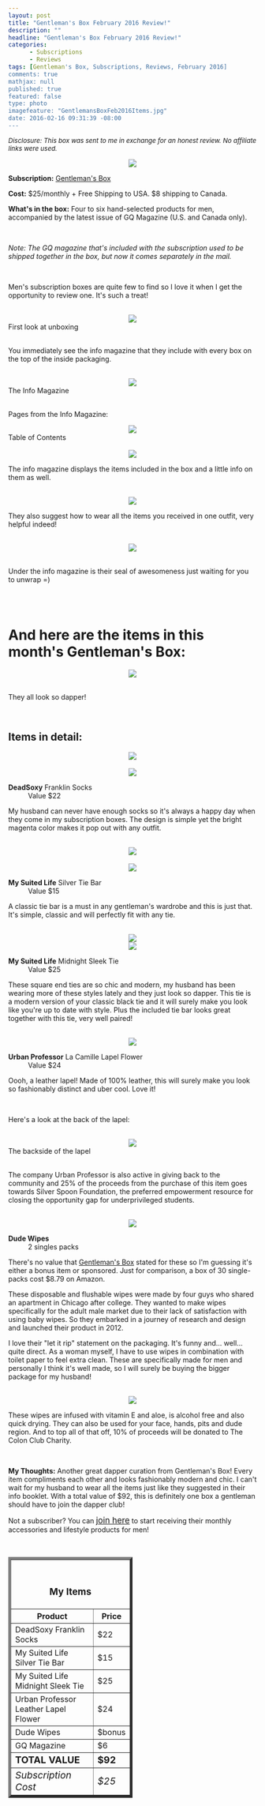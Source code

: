 ```yaml
---
layout: post
title: "Gentleman's Box February 2016 Review!"
description: ""
headline: "Gentleman's Box February 2016 Review!"
categories: 
      - Subscriptions
      - Reviews
tags: [Gentleman's Box, Subscriptions, Reviews, February 2016]
comments: true
mathjax: null
published: true
featured: false
type: photo
imagefeature: "GentlemansBoxFeb2016Items.jpg"
date: 2016-02-16 09:31:39 -08:00
---
```


<i><font size="2">Disclosure: This box was sent to me in exchange for an honest review. No affiliate links were used.</font></i>

<center><a href="https://gentlemansbox.com" target="_blank">
<img src="/images/GentlemansBoxFeb2016Box.jpg" border="0" style="border:none;max-width:100%;" />
</a></center>

<p><b>Subscription:</b> <a href="https://gentlemansbox.com" target="_blank">Gentleman's Box</a></p>
<p><b>Cost:</b> $25/monthly + Free Shipping to USA. $8 shipping to Canada.</p>
<p><b>What's in the box:</b> Four to six hand-selected products for men, accompanied by the latest issue of GQ Magazine (U.S. and Canada only).</p>
<br>

<p><i>Note: The GQ magazine that's included with the subscription used to be shipped together in the box, but now it comes separately in the mail.</i></p>

<br>

<p>Men's subscription boxes are quite few to find so I love it when I get the opportunity to review one. It's such a treat!</p>

<br>

<center><img src='/images/GentlemansBoxFeb2016OpenBox.jpg'></center>
<figcaption>First look at unboxing</figcaption> 

<br>

<p>You immediately see the info magazine that they include with every box on the top of the inside packaging.</p>

<br>

<center><img src='/images/GentlemansBoxFeb2016Info.jpg'></center>
<figcaption>The Info Magazine</figcaption>

<br>

<p>Pages from the Info Magazine:</p>

<center><img src='/images/GentlemansBoxFeb2016Info2.jpg'></center>
<figcaption>Table of Contents</figcaption>

<br>

<center><img src='/images/GentlemansBoxFeb2016Info3.jpg'></center>

<p>The info magazine displays the items included in the box and a little info on them as well.</p>

<br>

<center><img src='/images/GentlemansBoxFeb2016Info4.jpg'></center>

<p>They also suggest how to wear all the items you received in one outfit, very helpful indeed!</p>

<br>

<center><img src='/images/GentlemansBoxFeb2016OpenBox2.jpg'></center>

<br>

<p>Under the info magazine is their seal of awesomeness just waiting for you to unwrap =)</p>

<br>

<br>

# And here are the items in this month's Gentleman's Box:

<center><img src='/images/GentlemansBoxFeb2016Items.jpg'></center>

<br>

<p>They all look so dapper!</p>

<br>

## Items in detail:

<center><img src='/images/GentlemansBoxFeb2016DeadSoxyFranklinSocks.jpg'></center>

<br>

<center><img src='/images/GentlemansBoxFeb2016DeadSoxyFranklinSocks2.jpg'></center>

<DL>
<DT><b>DeadSoxy</b> Franklin Socks</DT>
<DD>Value $22</DD>
</DL>

<p>My husband can never have enough socks so it's always a happy day when they come in my subscription boxes. The design is simple yet the bright magenta color makes it pop out with any outfit.</p>

<br>

<center><img src='/images/GentlemansBoxFeb2016MySuitedLifeSilverTieBar.jpg'></center>

<br>

<center><img src='/images/GentlemansBoxFeb2016MySuitedLifeSilverTieBar2.jpg'></center>

<DL>
<DT><b>My Suited Life</b> Silver Tie Bar</DT>
<DD>Value $15</DD>
</DL>

<p>A classic tie bar is a must in any gentleman's wardrobe and this is just that. It's simple, classic and will perfectly fit with any tie.</p>

<br>

<center><img src='/images/GentlemansBoxFeb2016MySuitedLifeMidnightSleekTie.jpg'></center>

<center><img src='/images/GentlemansBoxFeb2016MySuitedLifeMidnightSleekTie2.jpg'></center>

<DL>
<DT><b>My Suited Life</b> Midnight Sleek Tie</DT>
<DD>Value $25</DD>
</DL>

<p>These square end ties are so chic and modern, my husband has been wearing more of these styles lately and they just look so dapper. This tie is a modern version of your classic black tie and it will surely make you look like you're up to date with style. Plus the included tie bar looks great together with this tie, very well paired!</p>

<br>

<center><img src='/images/GentlemansBoxFeb2016UrbanProfessorLaCamilleLapelFlower.jpg'></center>
<DL>
<DT><b>Urban Professor</b> La Camille Lapel Flower</DT>
<DD>Value $24</DD>
</DL>

<p>Oooh, a leather lapel! Made of 100% leather, this will surely make you look so fashionably distinct and uber cool. Love it!</p>

<br>

<p>Here's a look at the back of the lapel:</p>

<br>

<center><img src='/images/GentlemansBoxFeb2016UrbanProfessorLaCamilleLapelFlower2.jpg'></center>
<figcaption>The backside of the lapel</figcaption>

<br>

<p>The company Urban Professor is also active in giving back to the community and 25% of the proceeds from the purchase of this item goes towards Silver Spoon Foundation, the preferred empowerment resource for closing the opportunity gap for underprivileged students.</p>

<br>

<center><img src='/images/GentlemansBoxFeb2016DudeWipes.jpg'></center>
<DL>
<DT><b>Dude Wipes</b></DT>
<DD>2 singles packs</DD>
</DL>

<p>There's no value that <a href="https://gentlemansbox.com">Gentleman's Box</a> stated for these so I'm guessing it's either a bonus item or sponsored. Just for comparison, a box of 30 single-packs cost $8.79 on Amazon.</p>

<p>These disposable and flushable wipes were made by four guys who shared an apartment in Chicago after college. They wanted to make wipes specifically for the adult male market due to their lack of satisfaction with using baby wipes. So they embarked in a journey of research and design and launched their product in 2012.</p>

<p>I love their "let it rip" statement on the packaging. It's funny and... well... quite direct. As a woman myself, I have to use wipes in combination with toilet paper to feel extra clean. These are specifically made for men and personally I think it's well made, so I will surely be buying the bigger package for my husband!</p>

<br>

<center><img src='/images/GentlemansBoxFeb2016DudeWipes2.jpg'></center>

<p>These wipes are infused with vitamin E and aloe, is alcohol free and also quick drying. They can also be used for your face, hands, pits and dude region. And to top all of that off, 10% of proceeds will be donated to The Colon Club Charity.</p>

<br>

<p><i class="icon-exclamation-sign"></i><b> My Thoughts:</b> Another great dapper curation from Gentleman's Box! Every item compliments each other and looks fashionably modern and chic. I can't wait for my husband to wear all the items just like they suggested in their info booklet. With a total value of $92, this is definitely one box a gentleman should have to join the dapper club!</p>

<p>Not a subscriber? You can <a href="https://gentlemansbox.com"><big>join here</big></a> to start receiving their monthly accessories and lifestyle products for men!</p>
<br>

<TABLE  BORDER="5" style="width:50%">
   <TR>
      <TH COLSPAN="2">
         <H3><BR><center>My Items</center></H3>
      </TH>
   </TR>
      <TH>Product</TH>
      <TH>Price</TH>
  <TR>
      <TD>DeadSoxy Franklin Socks</TD>
      <TD>$22</TD>
   </TR>
   <TR>
      <TD>My Suited Life Silver Tie Bar</TD>
      <TD>$15</TD>
   </TR>
  <TR>
      <TD>My Suited Life Midnight Sleek Tie</TD>
      <TD>$25</TD>
   </TR>
   <TR>
      <TD>Urban Professor Leather Lapel Flower</TD>
      <TD>$24</TD>
   </TR>
   <TR>
      <TD>Dude Wipes</TD>
      <TD>$bonus</TD>
   </TR>
   <TR>
      <TD>GQ Magazine</TD>
      <TD>$6</TD>
   </TR>
   <TR>
      <TD><b><big>TOTAL VALUE</big></b></TD>
      <TD><b><big>$92</big></b></TD>
   </TR>
   <TR>
      <TD><i><big>Subscription Cost</big></i></TD>
      <TD><i><big>$25</big></i></TD>
   </TR>
</TABLE>
